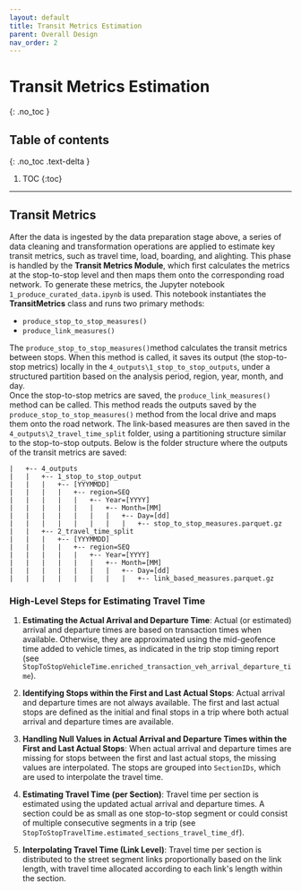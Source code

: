 ```yaml
---
layout: default
title: Transit Metrics Estimation
parent: Overall Design
nav_order: 2
---
```


# Transit Metrics Estimation
{: .no_toc }
## Table of contents
{: .no_toc .text-delta }

1. TOC
{:toc}

---

## Transit Metrics

After the data is ingested by the data preparation stage above, a series of data cleaning and transformation operations are applied to estimate key transit metrics, such as travel time, load, boarding, and alighting. This phase is handled by the **Transit Metrics Module**, which first calculates the metrics at the stop-to-stop level and then maps them onto the corresponding road network. To generate these metrics, the Jupyter notebook `1_produce_curated_data.ipynb` is used. This notebook instantiates the **TransitMetrics** class and runs two primary methods:
   - `produce_stop_to_stop_measures()`
   - `produce_link_measures()`    

The `produce_stop_to_stop_measures()`method calculates the transit metrics between stops. When this method is called, it saves its output (the stop-to-stop metrics) locally in the `4_outputs\1_stop_to_stop_outputs`, under a structured partition based on the analysis period, region, year, month, and day.   
Once the stop-to-stop metrics are saved, the `produce_link_measures()` method can be called. This method reads the outputs saved by the `produce_stop_to_stop_measures()` method from the local drive and maps them onto the road network. The link-based measures are then saved in the `4_outputs\2_travel_time_split` folder, using a partitioning structure similar to the stop-to-stop outputs.
Below is the folder structure where the outputs of the transit metrics are saved:
```shell
|   +-- 4_outputs
|   |   +-- 1_stop_to_stop_output
|   |   |   +-- [YYYMMDD]
|   |   |   |   +-- region=SEQ
|   |   |   |   |   +-- Year=[YYYY]
|   |   |   |   |   |   +-- Month=[MM]
|   |   |   |   |   |   |   +-- Day=[dd]
|   |   |   |   |   |   |   |   +-- stop_to_stop_measures.parquet.gz
|   |   +-- 2_travel_time_split
|   |   |   +-- [YYYMMDD]
|   |   |   |   +-- region=SEQ
|   |   |   |   |   +-- Year=[YYYY]
|   |   |   |   |   |   +-- Month=[MM]
|   |   |   |   |   |   |   +-- Day=[dd]
|   |   |   |   |   |   |   |   +-- link_based_measures.parquet.gz

```



### High-Level Steps for Estimating Travel Time

1. **Estimating the Actual Arrival and Departure Time**: Actual (or estimated) arrival and departure times are based on transaction times when available. Otherwise, they are approximated using the mid-geofence time added to vehicle times, as indicated in the trip stop timing report (see `StopToStopVehicleTime.enriched_transaction_veh_arrival_departure_time`).

2. **Identifying Stops within the First and Last Actual Stops**: Actual arrival and departure times are not always available. The first and last actual stops are defined as the initial and final stops in a trip where both actual arrival and departure times are available.

3. **Handling Null Values in Actual Arrival and Departure Times within the First and Last Actual Stops**: When actual arrival and departure times are missing for stops between the first and last actual stops, the missing values are interpolated. The stops are grouped into `SectionIDs`, which are used to interpolate the travel time.

4. **Estimating Travel Time (per Section)**: Travel time per section is estimated using the updated actual arrival and departure times. A section could be as small as one stop-to-stop segment or could consist of multiple consecutive segments in a trip (see `StopToStopTravelTime.estimated_sections_travel_time_df`).

5. **Interpolating Travel Time (Link Level)**: Travel time per section is distributed to the street segment links proportionally based on the link length, with travel time allocated according to each link's length within the section.

[//]: # (Each method instantiates additional backend classes to handle specific data processing tasks. The **Ticketing Module** processes the ticketing data, while the **GTFS Module** generates the scheduled timetable data from the GTFS input. These two modules independently process their respective data, which are then combined in the `StopToStopMeasures` class within the **Transit Metrics Module**.)

[//]: # (Once combined, the stop-to-stop measures are integrated with the spatial itineraries using the **SegmentLink** class, also within the **Transit Metrics Module**.)

